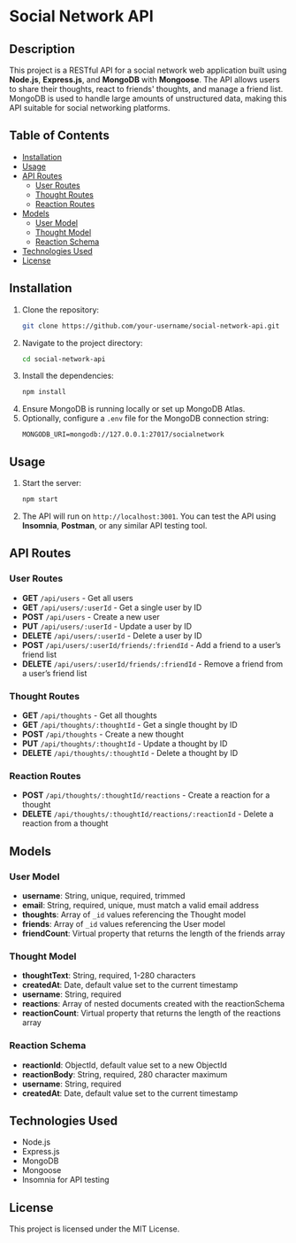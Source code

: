 # Social Network API

## Description
This project is a RESTful API for a social network web application built using **Node.js**, **Express.js**, and **MongoDB** with **Mongoose**. The API allows users to share their thoughts, react to friends' thoughts, and manage a friend list. MongoDB is used to handle large amounts of unstructured data, making this API suitable for social networking platforms.

## Table of Contents
- [Installation](#installation)
- [Usage](#usage)
- [API Routes](#api-routes)
  - [User Routes](#user-routes)
  - [Thought Routes](#thought-routes)
  - [Reaction Routes](#reaction-routes)
- [Models](#models)
  - [User Model](#user-model)
  - [Thought Model](#thought-model)
  - [Reaction Schema](#reaction-schema)
- [Technologies Used](#technologies-used)
- [License](#license)

## Installation
1. Clone the repository:
   ```bash
   git clone https://github.com/your-username/social-network-api.git
   ```
2. Navigate to the project directory:
   ```bash
   cd social-network-api
   ```
3. Install the dependencies:
   ```bash
   npm install
   ```
4. Ensure MongoDB is running locally or set up MongoDB Atlas.
5. Optionally, configure a `.env` file for the MongoDB connection string:
   ```
   MONGODB_URI=mongodb://127.0.0.1:27017/socialnetwork
   ```

## Usage
1. Start the server:
   ```bash
   npm start
   ```
2. The API will run on `http://localhost:3001`. You can test the API using **Insomnia**, **Postman**, or any similar API testing tool.

## API Routes

### User Routes
- **GET** `/api/users` - Get all users
- **GET** `/api/users/:userId` - Get a single user by ID
- **POST** `/api/users` - Create a new user
- **PUT** `/api/users/:userId` - Update a user by ID
- **DELETE** `/api/users/:userId` - Delete a user by ID
- **POST** `/api/users/:userId/friends/:friendId` - Add a friend to a user’s friend list
- **DELETE** `/api/users/:userId/friends/:friendId` - Remove a friend from a user’s friend list

### Thought Routes
- **GET** `/api/thoughts` - Get all thoughts
- **GET** `/api/thoughts/:thoughtId` - Get a single thought by ID
- **POST** `/api/thoughts` - Create a new thought
- **PUT** `/api/thoughts/:thoughtId` - Update a thought by ID
- **DELETE** `/api/thoughts/:thoughtId` - Delete a thought by ID

### Reaction Routes
- **POST** `/api/thoughts/:thoughtId/reactions` - Create a reaction for a thought
- **DELETE** `/api/thoughts/:thoughtId/reactions/:reactionId` - Delete a reaction from a thought

## Models

### User Model
- **username**: String, unique, required, trimmed
- **email**: String, required, unique, must match a valid email address
- **thoughts**: Array of `_id` values referencing the Thought model
- **friends**: Array of `_id` values referencing the User model
- **friendCount**: Virtual property that returns the length of the friends array

### Thought Model
- **thoughtText**: String, required, 1-280 characters
- **createdAt**: Date, default value set to the current timestamp
- **username**: String, required
- **reactions**: Array of nested documents created with the reactionSchema
- **reactionCount**: Virtual property that returns the length of the reactions array

### Reaction Schema
- **reactionId**: ObjectId, default value set to a new ObjectId
- **reactionBody**: String, required, 280 character maximum
- **username**: String, required
- **createdAt**: Date, default value set to the current timestamp

## Technologies Used
- Node.js
- Express.js
- MongoDB
- Mongoose
- Insomnia for API testing

## License
This project is licensed under the MIT License.
